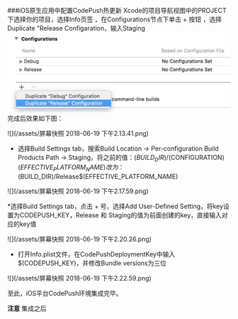 ###iOS原生应用中配置CodePush热更新
Xcode的项目导航视图中的PROJECT下选择你的项目，选择Info页签 ，在Configurations节点下单击 + 按钮 ，选择Duplicate "Release Configaration，输入Staging
![](/assets/088714c0-331c-11e6-9504-5469d9a59d74.png)
完成后效果如下图：

![](/assets/屏幕快照 2018-06-19 下午2.13.41.png)


*  选择Build Settings tab，搜索Build Location -> Per-configuration Build Products Path -> Staging，将之前的值：$(BUILD_DIR)/$(CONFIGURATION)$(EFFECTIVE_PLATFORM_NAME) 改为：$(BUILD_DIR)/Release$(EFFECTIVE_PLATFORM_NAME)

![](/assets/屏幕快照 2018-06-19 下午2.17.59.png)

*选择Build Settings tab，点击 + 号，选择Add User-Defined Setting，将key设置为CODEPUSH_KEY，Release 和 Staging的值为前面创建的key，直接输入对应的key值

![](/assets/屏幕快照 2018-06-19 下午2.20.26.png)

* 打开Info.plist文件，在CodePushDeploymentKey中输入$(CODEPUSH_KEY)，并修改Bundle versions为三位

![](/assets/屏幕快照 2018-06-19 下午2.22.59.png)

至此，iOS平台CodePush环境集成完毕。

**注意**
集成之后